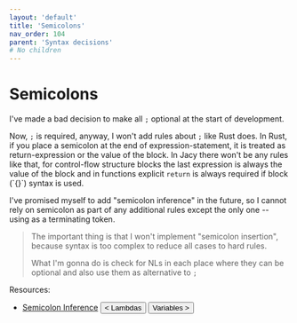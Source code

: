 ```yaml
---
layout: 'default'
title: 'Semicolons'
nav_order: 104
parent: 'Syntax decisions'
# No children
---
```


# Semicolons

I've made a bad decision to make all `;` optional at the start of development.

Now, `;` is required, anyway, I won't add rules about `;` like Rust does. In Rust, if you place a semicolon at the end
of expression-statement, it is treated as return-expression or the value of the block. In Jacy there won't be any rules
like that, for control-flow structure blocks the last expression is always the value of the block and in functions
explicit `return` is always required if block (\`{}\`) syntax is used.

I've promised myself to add "semicolon inference" in the future, so I cannot rely on semicolon as part of any additional
rules except the only one -- using as a terminating token.

> The important thing is that I won't implement "semicolon insertion", because syntax is too complex to reduce all cases
> to hard rules.
>
> What I'm gonna do is check for NLs in each place where they can be optional and also use them as alternative to `;`

Resources:

* [Semicolon Inference](https://pling.jondgoodwin.com/post/semicolon-inference/)
<button class="btn btn-outline" href="/syntax-decisions\lambdas.md">< Lambdas</button>
<button class="btn btn-outline" href="/syntax-decisions\variables.md">Variables ></button>
